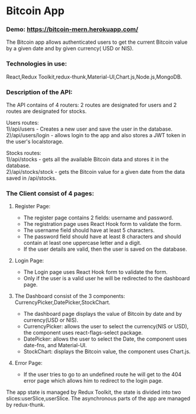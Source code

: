 # Bitcoin App
 ### Demo: https://bitcoin-mern.herokuapp.com/

The Bitcoin app allows authenticated users to get the current Bitcoin value by a given date and by given currency( USD or NIS).

### Technologies in use:
React,Redux Toolkit,redux-thunk,Material-UI,Chart.js,Node.js,MongoDB.


### Description of the API:
The API contains of 4 routers: 2 routes are designated for users and 2 routes are designated for stocks. 

Users routes:<br>
1)/api/users         - Creates a new user and save the user in the database. <br>
2)/api/users/login   - allows login to the app and also stores a JWT token in the user's localstorage. <br>

Stocks routes:<br>
1)/api/stocks        - gets all the available Bitcoin data and stores it in the database.<br>
2)/api/stocks/stock  - gets the Bitcoin value for a given date from the data saved in /api/stocks.<br>
 
 
### The Client consist of 4 pages:
1.  Register Page:
    * The register page contains 2 fields: username and password.
    *	The registration page uses React Hook form to validate the form.
    * The username field should have at least 5 characters.
    *	The password field should have at least 8 characters and should contain at least one uppercase letter and a digit.
    *	If the user details are valid, then the user is saved on the database.

2.  Login Page:
    *	The Login page uses React Hook form to validate the form.
    * Only if the user is a valid user he will be redirected to the dashboard page.

3.  The Dashboard consist of the 3 components: CurrencyPicker,DatePicker,StockChart.
    * The dashboard page displays the value of Bitcoin by date and by currency(USD or NIS).
    *	CurrencyPicker: allows the user to select the currency(NIS or USD), the component uses react-flags-select package.
    * DatePicker: allows the user to select the Date, the component uses date-fns, and Material-UI.
    *	StockChart:  displays the Bitcoin value, the component uses Chart.js.
 
5.  Error Page:
    * If the user tries to go to an undefined route he will get to the 404 error page which allows him to redirect to the login page.
 
  The app state is managed by Redux Toolkit, the state is divided into two slices:userSlice,userSlice.
  The asynchronous parts of the app are managed by redux-thunk.
  
 
  
  
